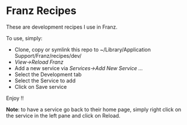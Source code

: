# Franz Recipes

These are development recipes I use in Franz.

To use, simply:
- Clone, copy or symlink this repo to ~/Library/Application Support/Franz/recipes/dev/
- _View->Reload Franz_
- Add a new service via _Services->Add New Service ..._
- Select the Development tab
- Select the Service to add
- Click on Save service

Enjoy !!

**Note**: to have a service go back to their home page, simply right click on the service in the left pane and click on Reload.
